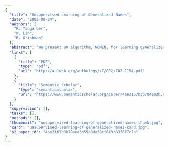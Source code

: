 ```yaml
---
{
  "title": "Unsupervised Learning of Generalized Names",
  "date": "2002-08-24",
  "authors": [
    "R. Yangarber",
    "W. Lin",
    "R. Grishman"
  ],
  "abstract": "We present an algorithm, NOMEN, for learning generalized names in text. Examples of these are names of diseases and infectious agents, such as bacteria and viruses. These names exhibit certain properties that make their identification more complex than that of regular proper names, NOMEN uses a novel form of bootstrapping to grow sets of textual instances and of their contextual patterns. The algorithm makes use of competing evidence to boost the learning of several categories of names simultaneously. We present results of the algorithm on a large corpus. We also investigate the relative merits of several evaluation strategies.",
  "links": [
    {
      "title": "PDF",
      "type": "pdf",
      "url": "http://aclweb.org/anthology//C/C02/C02-1154.pdf"
    },
    {
      "title": "Semantic Scholar",
      "type": "semanticscholar",
      "url": "https://www.semanticscholar.org/paper/4ae2167b3b704ea3b59d8da30cf843b33f6f7c7b"
    }
  ],
  "supervision": [],
  "tasks": [],
  "methods": [],
  "thumbnail": "unsupervised-learning-of-generalized-names-thumb.jpg",
  "card": "unsupervised-learning-of-generalized-names-card.jpg",
  "s2_paper_id": "4ae2167b3b704ea3b59d8da30cf843b33f6f7c7b"
}
---
```


